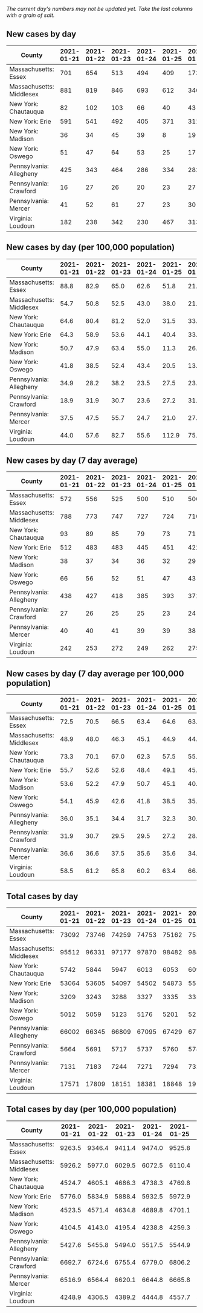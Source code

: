 _The current day's numbers may not be updated yet. Take the last columns with a grain of salt._
## New cases by day

| County | 2021-01-21 | 2021-01-22 | 2021-01-23 | 2021-01-24 | 2021-01-25 | 2021-01-26 | 2021-01-27 |
| --- | --- | --- | --- | --- | --- | --- | --- |
| Massachusetts: Essex | 701 | 654 | 513 | 494 | 409 | 173 |  |
| Massachusetts: Middlesex | 881 | 819 | 846 | 693 | 612 | 346 |  |
| New York: Chautauqua | 82 | 102 | 103 | 66 | 40 | 43 |  |
| New York: Erie | 591 | 541 | 492 | 405 | 371 | 311 |  |
| New York: Madison | 36 | 34 | 45 | 39 | 8 | 19 |  |
| New York: Oswego | 51 | 47 | 64 | 53 | 25 | 17 |  |
| Pennsylvania: Allegheny | 425 | 343 | 464 | 286 | 334 | 282 |  |
| Pennsylvania: Crawford | 16 | 27 | 26 | 20 | 23 | 27 |  |
| Pennsylvania: Mercer | 41 | 52 | 61 | 27 | 23 | 30 |  |
| Virginia: Loudoun | 182 | 238 | 342 | 230 | 467 | 313 |  |

## New cases by day (per 100,000 population)

| County | 2021-01-21 | 2021-01-22 | 2021-01-23 | 2021-01-24 | 2021-01-25 | 2021-01-26 | 2021-01-27 |
| --- | --- | --- | --- | --- | --- | --- | --- |
| Massachusetts: Essex | 88.8 | 82.9 | 65.0 | 62.6 | 51.8 | 21.9 |  |
| Massachusetts: Middlesex | 54.7 | 50.8 | 52.5 | 43.0 | 38.0 | 21.5 |  |
| New York: Chautauqua | 64.6 | 80.4 | 81.2 | 52.0 | 31.5 | 33.9 |  |
| New York: Erie | 64.3 | 58.9 | 53.6 | 44.1 | 40.4 | 33.9 |  |
| New York: Madison | 50.7 | 47.9 | 63.4 | 55.0 | 11.3 | 26.8 |  |
| New York: Oswego | 41.8 | 38.5 | 52.4 | 43.4 | 20.5 | 13.9 |  |
| Pennsylvania: Allegheny | 34.9 | 28.2 | 38.2 | 23.5 | 27.5 | 23.2 |  |
| Pennsylvania: Crawford | 18.9 | 31.9 | 30.7 | 23.6 | 27.2 | 31.9 |  |
| Pennsylvania: Mercer | 37.5 | 47.5 | 55.7 | 24.7 | 21.0 | 27.4 |  |
| Virginia: Loudoun | 44.0 | 57.6 | 82.7 | 55.6 | 112.9 | 75.7 |  |

## New cases by day (7 day average)

| County | 2021-01-21 | 2021-01-22 | 2021-01-23 | 2021-01-24 | 2021-01-25 | 2021-01-26 | 2021-01-27 |
| --- | --- | --- | --- | --- | --- | --- | --- |
| Massachusetts: Essex | 572 | 556 | 525 | 500 | 510 | 500 |  |
| Massachusetts: Middlesex | 788 | 773 | 747 | 727 | 724 | 710 |  |
| New York: Chautauqua | 93 | 89 | 85 | 79 | 73 | 71 |  |
| New York: Erie | 512 | 483 | 483 | 445 | 451 | 422 |  |
| New York: Madison | 38 | 37 | 34 | 36 | 32 | 29 |  |
| New York: Oswego | 66 | 56 | 52 | 51 | 47 | 43 |  |
| Pennsylvania: Allegheny | 438 | 427 | 418 | 385 | 393 | 371 |  |
| Pennsylvania: Crawford | 27 | 26 | 25 | 25 | 23 | 24 |  |
| Pennsylvania: Mercer | 40 | 40 | 41 | 39 | 39 | 38 |  |
| Virginia: Loudoun | 242 | 253 | 272 | 249 | 262 | 275 |  |

## New cases by day (7 day average per 100,000 population)

| County | 2021-01-21 | 2021-01-22 | 2021-01-23 | 2021-01-24 | 2021-01-25 | 2021-01-26 | 2021-01-27 |
| --- | --- | --- | --- | --- | --- | --- | --- |
| Massachusetts: Essex | 72.5 | 70.5 | 66.5 | 63.4 | 64.6 | 63.4 |  |
| Massachusetts: Middlesex | 48.9 | 48.0 | 46.3 | 45.1 | 44.9 | 44.1 |  |
| New York: Chautauqua | 73.3 | 70.1 | 67.0 | 62.3 | 57.5 | 55.9 |  |
| New York: Erie | 55.7 | 52.6 | 52.6 | 48.4 | 49.1 | 45.9 |  |
| New York: Madison | 53.6 | 52.2 | 47.9 | 50.7 | 45.1 | 40.9 |  |
| New York: Oswego | 54.1 | 45.9 | 42.6 | 41.8 | 38.5 | 35.2 |  |
| Pennsylvania: Allegheny | 36.0 | 35.1 | 34.4 | 31.7 | 32.3 | 30.5 |  |
| Pennsylvania: Crawford | 31.9 | 30.7 | 29.5 | 29.5 | 27.2 | 28.4 |  |
| Pennsylvania: Mercer | 36.6 | 36.6 | 37.5 | 35.6 | 35.6 | 34.7 |  |
| Virginia: Loudoun | 58.5 | 61.2 | 65.8 | 60.2 | 63.4 | 66.5 |  |

## Total cases by day

| County | 2021-01-21 | 2021-01-22 | 2021-01-23 | 2021-01-24 | 2021-01-25 | 2021-01-26 | 2021-01-27 |
| --- | --- | --- | --- | --- | --- | --- | --- |
| Massachusetts: Essex | 73092 | 73746 | 74259 | 74753 | 75162 | 75335 |  |
| Massachusetts: Middlesex | 95512 | 96331 | 97177 | 97870 | 98482 | 98828 |  |
| New York: Chautauqua | 5742 | 5844 | 5947 | 6013 | 6053 | 6096 |  |
| New York: Erie | 53064 | 53605 | 54097 | 54502 | 54873 | 55184 |  |
| New York: Madison | 3209 | 3243 | 3288 | 3327 | 3335 | 3354 |  |
| New York: Oswego | 5012 | 5059 | 5123 | 5176 | 5201 | 5218 |  |
| Pennsylvania: Allegheny | 66002 | 66345 | 66809 | 67095 | 67429 | 67711 |  |
| Pennsylvania: Crawford | 5664 | 5691 | 5717 | 5737 | 5760 | 5787 |  |
| Pennsylvania: Mercer | 7131 | 7183 | 7244 | 7271 | 7294 | 7324 |  |
| Virginia: Loudoun | 17571 | 17809 | 18151 | 18381 | 18848 | 19161 |  |

## Total cases by day (per 100,000 population)

| County | 2021-01-21 | 2021-01-22 | 2021-01-23 | 2021-01-24 | 2021-01-25 | 2021-01-26 | 2021-01-27 |
| --- | --- | --- | --- | --- | --- | --- | --- |
| Massachusetts: Essex | 9263.5 | 9346.4 | 9411.4 | 9474.0 | 9525.8 | 9547.8 |  |
| Massachusetts: Middlesex | 5926.2 | 5977.0 | 6029.5 | 6072.5 | 6110.4 | 6131.9 |  |
| New York: Chautauqua | 4524.7 | 4605.1 | 4686.3 | 4738.3 | 4769.8 | 4803.7 |  |
| New York: Erie | 5776.0 | 5834.9 | 5888.4 | 5932.5 | 5972.9 | 6006.7 |  |
| New York: Madison | 4523.5 | 4571.4 | 4634.8 | 4689.8 | 4701.1 | 4727.9 |  |
| New York: Oswego | 4104.5 | 4143.0 | 4195.4 | 4238.8 | 4259.3 | 4273.2 |  |
| Pennsylvania: Allegheny | 5427.6 | 5455.8 | 5494.0 | 5517.5 | 5544.9 | 5568.1 |  |
| Pennsylvania: Crawford | 6692.7 | 6724.6 | 6755.4 | 6779.0 | 6806.2 | 6838.1 |  |
| Pennsylvania: Mercer | 6516.9 | 6564.4 | 6620.1 | 6644.8 | 6665.8 | 6693.2 |  |
| Virginia: Loudoun | 4248.9 | 4306.5 | 4389.2 | 4444.8 | 4557.7 | 4633.4 |  |
